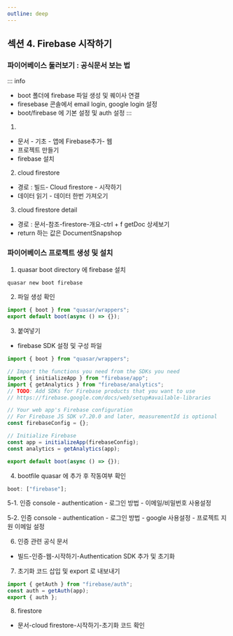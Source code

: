 ```yaml
---
outline: deep
---
```


## 섹션 4. Firebase 시작하기

### 파이어베이스 둘러보기 : 공식문서 보는 법

::: info

- boot 폴더에 firebase 파일 생성 및 퀘이사 연결
- firesebase 콘솔에서 email login, google login 설정
- boot/firebase 에 기본 설정 및 auth 설정
  :::

1.

- 문서 - 기초 - 앱에 Firebase추가- 웹
- 프로젝트 만들기
- firebase 설치

2. cloud firestore

- 경로 : 빌드- Cloud firestore - 시작하기
- 데이터 읽기 - 데이터 한번 가져오기

3. cloud firestore detail

- 경로 : 문서-참조-firestore-개요-ctrl + f getDoc 상세보기
- return 하는 값은 DocumentSnapshop

### 파이어베이스 프로젝트 생성 및 설치

1. quasar boot directory 에 firebase 설치

```sh
quasar new boot firebase
```

2. 파일 생성 확인

```js [boot/firebase.js]
import { boot } from "quasar/wrappers";
export default boot(async () => {});
```

3. 붙여넣기

- firebase SDK 설정 및 구성 파일

```js [boot/firebase.js]
import { boot } from "quasar/wrappers";

// Import the functions you need from the SDKs you need
import { initializeApp } from "firebase/app";
import { getAnalytics } from "firebase/analytics";
// TODO: Add SDKs for Firebase products that you want to use
// https://firebase.google.com/docs/web/setup#available-libraries

// Your web app's Firebase configuration
// For Firebase JS SDK v7.20.0 and later, measurementId is optional
const firebaseConfig = {};

// Initialize Firebase
const app = initializeApp(firebaseConfig);
const analytics = getAnalytics(app);

export default boot(async () => {});
```

4. bootfile quasar 에 추가 후 작동여부 확인

```js [quasar.config.js]
boot: ["firebase"];
```

5-1. 인증 console - authentication - 로그인 방법 - 이메일/비밀번호 사용설정

5-2. 인증 console - authentication - 로그인 방법 - google 사용설정 - 프로젝트 지원 이메일 설정

6. 인증 관련 공식 문서

- 빌드-인증-웹-시작하기-Authentication SDK 추가 및 초기화

7. 초기화 코드 삽입 및 export 로 내보내기

```js [boot/firebase.js]
import { getAuth } from "firebase/auth";
const auth = getAuth(app);
export { auth };
```

8. firestore

- 문서-cloud firestore-시작하기-초기화 코드 확인
